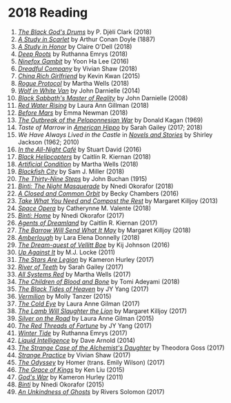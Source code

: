 # 2018 Reading

1. [*The Black God's Drums*](https://books.google.com/books/about/The_Black_God_s_Drums.html) by P. Djèlí Clark (2018)
1. [*A Study in Scarlet*](https://books.google.com/books?id=BE4pmIwxYnIC) by Arthur Conan Doyle (1887)
1. [*A Study in Honor*](https://books.google.com/books?isbn=0062699326) by Claire O'Dell (2018)
1. [*Deep Roots*](https://books.google.com/books?id=_jBbDwAAQBAJ) by Ruthanna Emrys (2018)
1. [*Ninefox Gambit*](https://books.google.com/books/about/Ninefox_Gambit.html) by Yoon Ha Lee (2016)
1. [*Dreadful Company*](https://books.google.com/books/?id=71VOswEACAAJ) by Vivian Shaw (2018)
1. [*China Rich Girlfriend*](https://books.google.com/books?id=llPCDQAAQBAJ) by Kevin Kwan (2015)
1. [*Rogue Protocol*](https://books.google.com/books?id=JvAyDwAAQBAJ) by Martha Wells (2018)
1. [*Wolf in White Van*](https://books.google.com/books?id=uHhzAwAAQBAJ) by John Darnielle (2014)
1. [*Black Sabbath's Master of Reality*](https://books.google.com/books?isbn=1441104046) by John Darnielle (2008)
1. [*Red Water Rising*](https://books.google.com/books?id=JWBEDwAAQBAJ) by Laura Ann Gillman (2018)
1. [*Before Mars*](https://books.google.com/books?id=luYtDwAAQBAJ) by Emma Newman (2018)
1. [*The Outbreak of the Peloponnesian War*](https://books.google.com/books?id=xoYiABG55HkC) by Donald Kagan (1969)
1. *Taste of Marrow* in [*American Hippo*](https://books.google.com/books/about/American_Hippo.html?id=xJZVDwAAQBAJ) by Sarah Gailey (2017; 2018) 
1. *We Have Always Lived in the Castle* in [*Novels and Stories*](https://books.google.com/books?id=VXQ7AQAAIAAJ) by Shirley Jackson (1962; 2010)
1. [*In the All-Night Café*](https://books.google.com/books/about/In_the_All_Night_Caf%C3%A9.html?id=sVcUswEACAAJ) by Stuart David (2016)
1. [*Black Helipcopters*](https://books.google.com/books?isbn=1250191122) by Caitlín R. Kiernan (2018)
1. [*Artificial Condition*](https://books.google.com/books?isbn=1250186935) by Martha Wells (2018)
1. [*Blackfish City*](https://books.google.com/books?isbn=0062684841) by Sam J. Miller (2018)
1. [*The Thirty-Nine Steps*](http://www.gutenberg.org/ebooks/558) by John Buchan (1915)
1. [*Binti: The Night Masquerade*](https://books.google.com/books?id=wAgsDgAAQBAJ) by Nnedi Okorafor (2018)
1. [*A Closed and Common Orbit*](https://books.google.com/books?id=34ixCwAAQBAJ) by Becky Chambers (2016)
1. [*Take What You Need and Compost the Rest*](http://tangledwilderness.org/pdfs/takewhatyouneed-web.pdf) by Margaret Killjoy (2013)
1. [*Space Opera*](https://books.google.com/books?id=DGwvjwEACAAJ) by Catherynne M. Valente (2018)
1. [*Binti: Home*](https://books.google.com/books?id=RywKDAAAQBAJ) by Nnedi Okorafor (2017)
1. [*Agents of Dreamland*](https://books.google.com/books?id=76DvvQAACAAJ) by Caitlín R. Kiernan (2017)
1. [*The Barrow Will Send What It May*](https://books.google.com/books?id=P-wyDwAAQBAJ) by Margaret Killjoy (2018)
1. [*Amberlough*](https://books.google.com/books/about/Amberlough.html?id=TEzxswEACAAJ) by Lara Elena Donnelly (2018)
1. [*The Dream-quest of Vellitt Boe*](https://books.google.com/books?isbn=0765386518) by Kij Johnson (2016)
1. [*Up Against It*](https://books.google.com/books?id=dTtZ4GPU6z0C) by M.J. Locke (2011)
1. [*The Stars Are Legion*](https://books.google.com/books?isbn=1481447955) by Kameron Hurley (2017)
1. [*River of Teeth*](https://books.google.com/books?id=5mR9DQAAQBAJ) by Sarah Gailey (2017)
1. [*All Systems Red*](https://books.google.com/books?isbn=0765397528) by Martha Wells (2017)
1. [*The Children of Blood and Bone*](https://books.google.com/books?id=vuguDwAAQBAJ) by Tomi Adeyami (2018)
1. [*The Black Tides of Heaven*](https://books.google.com/books?id=nGR9DQAAQBAJ) by JY Yang (2017)
1. [*Vermilion*](https://books.google.com/books?isbn=1939905087) by Molly Tanzer (2015)
1. [*The Cold Eye*](https://books.google.com/books/about/The_Cold_Eye.html?id=i0tODwAAQBAJ) by Laura Anne Gilman (2017)
1. [*The Lamb Will Slaughter the Lion*](https://books.google.com/books/about/The_Lamb_Will_Slaughter_the_Lion.html?id=QCu2DQAAQBAJ) by Margaret Killjoy (2017)
1. [*Silver on the Road*](https://books.google.com/books?id=o6OZBgAAQBAJ) by Laura Anne Gilman (2015)
1. [*The Red Threads of Fortune*](https://books.google.com/books?id=wWR9DQAAQBAJ) by JY Yang (2017)
1. [*Winter Tide*](https://books.google.com/books?id=Qf4ZDgAAQBAJ) by Ruthanna Emrys (2017)
1. [*Liquid Intelligence*](https://books.google.com/books?id=yUKAAwAAQBAJ) by Dave Arnold (2014)
1. [*The Strange Case of the Alchemist's Daughter*](https://books.google.com/books?id=LicvDQAAQBAJ) by Theodora Goss (2017)
1. [*Strange Practice*](https://books.google.com/books?id=-K9GvgAACAAJ) by Vivian Shaw (2017)
1. [*The Odyssey*](https://books.google.com/books?id=PpJYDgAAQBAJ) by Homer (trans. Emily Wilson) (2017)
1. [*The Grace of Kings*](https://books.google.com/books?id=y4veAwAAQBAJ) by Ken Liu (2015)
1. [*God's War*](https://books.google.com/books?id=bCapBAAAQBAJ) by Kameron Hurley (2011)
1. [*Binti*](https://books.google.com/books?id=4jmpCQAAQBAJ) by Nnedi Okorafor (2015)
1. [*An Unkindness of Ghosts*](https://books.google.com/books?id=oYa4DgAAQBAJ) by Rivers Solomon (2017)


